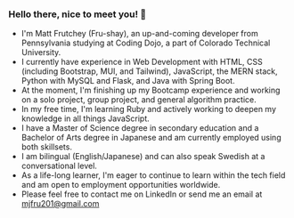 ### Hello there, nice to meet you! 👋
- I'm Matt Frutchey (Fru-shay), an up-and-coming developer from Pennsylvania studying at Coding Dojo, a part of Colorado Technical University.
- I currently have experience in Web Development with HTML, CSS (including Bootstrap, MUI, and Tailwind), JavaScript, the MERN stack, Python with MySQL and Flask, and Java with Spring Boot.
- At the moment, I'm finishing up my Bootcamp experience and working on a solo project, group project, and general algorithm practice.
- In my free time, I'm learning Ruby and actively working to deepen my knowledge in all things JavaScript.
- I have a Master of Science degree in secondary education and a Bachelor of Arts degree in Japanese and am currently employed using both skillsets.
- I am bilingual (English/Japanese) and can also speak Swedish at a conversational level.
- As a life-long learner, I'm eager to continue to learn within the tech field and am open to employment opportunities worldwide.
- Please feel free to contact me on LinkedIn or send me an email at mjfru201@gmail.com
<!--
**mjfru/mjfru** is a ✨ _special_ ✨ repository because its `README.md` (this file) appears on your GitHub profile.

Here are some ideas to get you started:

- 🔭 I’m currently working on ...
- 🌱 I’m currently learning ...
- 👯 I’m looking to collaborate on ...
- 🤔 I’m looking for help with ...
- 💬 Ask me about ...
- 📫 How to reach me: ...
- 😄 Pronouns: ...
- ⚡ Fun fact: ...
-->
